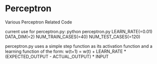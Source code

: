 # Perceptron
Various Perceptron Related Code

current use for perceptron.py:
python perceptron.py LEARN\_RATE(=0.01) DATA\_DIM(=2) NUM\_TRAIN\_CASES(=40) NUM\_TEST\_CASES(=120)

perceptron.py uses a simple step function as its activation function and a learning function of the form: w(t+1) = w(t) + LEARN\_RATE * (EXPECTED\_OUTPUT - ACTUAL\_OUTPUT) * INPUT

